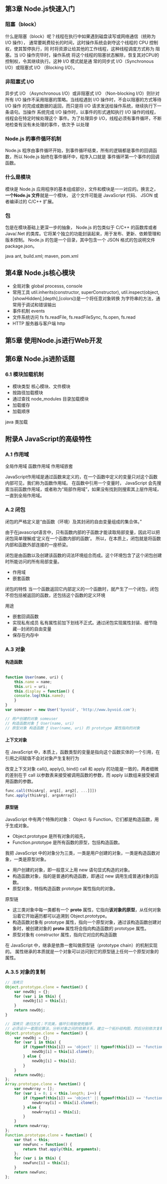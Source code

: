 
## 第3章 Node.js快速入门

### 阻塞（block）
什么是阻塞（block）呢？线程在执行中如果遇到磁盘读写或网络通信（统称为 I/O 操作），
通常要耗费较长的时间，这时操作系统会剥夺这个线程的 CPU 控制权，使其暂停执行，同
时将资源让给其他的工作线程，这种线程调度方式称为 阻塞。当 I/O 操作完毕时，操作系统
将这个线程的阻塞状态解除，恢复其对CPU的控制权，令其继续执行。这种 I/O 模式就是通
常的同步式 I/O（Synchronous I/O）或阻塞式 I/O （Blocking I/O）。

### 非阻塞式 I/O
异步式 I/O （Asynchronous I/O）或非阻塞式 I/O （Non-blocking I/O）则针对
所有 I/O 操作不采用阻塞的策略。当线程遇到 I/O 操作时，不会以阻塞的方式等待 I/O 操作
的完成或数据的返回，而只是将 I/O 请求发送给操作系统，继续执行下一条语句。当操作
系统完成 I/O 操作时，以事件的形式通知执行 I/O 操作的线程，线程会在特定时候处理这个
事件。为了处理异步 I/O，线程必须有事件循环，不断地检查有没有未处理的事件，依次予
以处理

### Node.js 的事件循环机制
Node.js 程序由事件循环开始，到事件循环结束，所有的逻辑都是事件的回调函数，所以 Node.js 始终在事件循环中，程序入口就是
事件循环第一个事件的回调函数。

### 什么是模块
模块是 Node.js 应用程序的基本组成部分，文件和模块是一一对应的。换言之，**一个Node.js 文件**就是一个模块，
这个文件可能是 JavaScript 代码、 JSON 或者编译过的 C/C++ 扩展。

### 包
包是在模块基础上更深一步的抽象， Node.js 的包类似于 C/C++ 的函数库或者 Java/.Net
的类库。它将某个独立的功能封装起来，用于发布、更新、依赖管理和版本控制。
Node.js 的包是一个目录，其中包含一个 JSON 格式的包说明文件 package.json。

java ant, build.xml; maven, pom.xml

## 第4章 Node.js核心模块

* 全局对象 global processs, console
* 常用工具 util.inherits(constructor, superConstructor), util.inspect(object,[showHidden],[depth],[colors])是一个将任意对象转换
为字符串的方法，通常用于调试和错误输出
* 事件机制 events
* 文件系统访问 fs fs.readFile, fs.readFileSync, fs.open, fs.read
* HTTP 服务器与客户端 http

## 第5章 使用Node.js进行Web开发


## 第6章 Node.js进阶话题

### 6.1 模块加载机制
* 模块类型 核心模块、文件模块
* 按路径加载模块
* 通过查找 node_modules 目录加载模块
* 加载缓存
* 加载顺序

java 类加载



## 附录A JavaScript的高级特性

### A.1 作用域

全局作用域
函数作用域
作用域嵌套

JavaScript作用域是通过函数来定义的，在一个函数中定义的变量只对这个函数内部可见，我们称为函数作用域。
在函数中引用一个变量时， JavaScript 会先搜索当前函数作用域，或者称为“局部作用域”，如果没有找到则搜索其上层作用域，一直到全局作用域。


### A.2 闭包

闭包的严格定义是“由函数（环境）及其封闭的自由变量组成的集合体。”

由于在javascript语言中，只有函数内部的子函数才能读取局部变量，因此可以把闭包简单理解成‘定义在一个函数内部的函数’。
所以，在本质上，闭包就是将函数内部和函数外部连接的一座桥梁。

闭包是由函数以及创建该函数的词法环境组合而成。这个环境包含了这个闭包创建时所能访问的所有局部变量。

* 作用域
* 嵌套函数

闭包的特性
当一个函数返回它内部定义的一个函数时，就产生了一个闭包，闭包不但包括被返回的函数，还包括这个函数的定义环境 

用途
* 嵌套回调函数
* 实现私有成员 私有属性前加下划线不正式。通过闭包实现属性封装、细节隐藏--封闭的自由变量
* 保存在内存中

### A.3 对象

#### 构造函数

```javascript

function User(name, uri) {
    this.name = name;
    this.uri = uri;
    this.display = function() {
    console.log(this.name);
    }
}
var someuser = new User('byvoid', 'http://www.byvoid.com');

// 用户创建的对象 someuser
// 构造函数对象 ƒ User(name, uri)
// 原型对象 构造函数 ƒ User(name, uri) 的 prototype 属性指向的对象
```

#### 上下文对象

在 JavaScript 中，本质上，函数类型的变量是指向这个函数实体的一个引用，在引用之间赋值不会对对象产生复制行为

改变上下文对象 call(), apply(), bind()
call 和 apply 的功能是一致的，两者细微的差别在于 call 以参数表来接受被调用函数的参数，而 apply 以数组来接受被调用函数的参数。 

```javascript
func.call(thisArg[, arg1[, arg2[, ...]]])
func.apply(thisArg[, argsArray])
```

#### 原型链
JavaScript 中有两个特殊的对象： Object 与 Function，它们都是构造函数，用于生成对象。

* Object.prototype 是所有对象的祖先，
* Function.prototype 是所有函数的原型，包括构造函数。

我把 JavaScript 中的对象分为三类，一类是用户创建的对象，一类是构造函数对象，一类是原型对象。
* 用户创建的对象，即一般意义上用 new 语句显式构造的对象。
* 构造函数对象，指的是普通的构造函数，即通过 new 调用生成普通对象的函数。
* 原型对象，特指构造函数 prototype 属性指向的对象。

原型链
* 这三类对象中每一类都有一个 __proto__ 属性，它指向**该对象的原型**，从任何对象沿着它开始遍历都可以追溯到 Object.prototype。
* 构造函数对象有 prototype 属性，指向一个原型对象，通过该构造函数创建对象时，被创建对象的 __proto__ 属性将会指向构造函数的 prototype 属性。
* 原型对象有 constructor 属性，指向它对应的构造函数

在 JavaScript 中，继承是依靠一套叫做原型链（prototype chain）的机制实现的。
属性继承的本质就是一个对象可以访问到它的原型链上任何一个原型对象的属性。

### A.3.5 对象的复制

```javascript
// 浅拷贝
Object.prototype.clone = function() {
    var newObj = {};
    for (var i in this) {
        newObj[i] = this[i];
    }
    return newObj;
}

// 深拷贝 递归方式；不完美，循环引用致使死循环
// 必须设计一套图论算法，分析对象之间的依赖关系，建立一个拓扑结构图，然后分别依次复制每个顶点，并重新构建它们之间的依赖关系
Object.prototype.clone = function() {
    var newObj = {};
    for (var i in this) {
        if (typeof(this[i]) == 'object' || typeof(this[i]) == 'function') {
            newObj[i] = this[i].clone();
        } else {
            newObj[i] = this[i];
        }
    }
    return newObj;
};
Array.prototype.clone = function() {
    var newArray = [];
    for (var i = 0; i < this.length; i++) {
        if (typeof(this[i]) == 'object' || typeof(this[i]) == 'function') {
            newArray[i] = this[i].clone();
        } else {
            newArray[i] = this[i];
        }
    }
    return newArray;
};
Function.prototype.clone = function() {
    var that = this;
    var newFunc = function() {
        return that.apply(this, arguments);
    };
    for (var i in this) {
        newFunc[i] = this[i];
    }
    return newFunc;
};
```